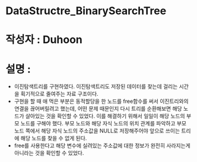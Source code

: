 # DataStructre_BinarySearchTree
# 작성자 : Duhoon
# 설명 :
- 이진탐색트리를 구현하였다. 이진탐색트리도 저장된 데이터를 찾는데 걸리는 시간을 획기적으로 줄여주는 자료 구조이다.
- 구현을 할 때 애 먹은 부분은 동적할당을 한 노드를 free함수를 써서 이진트리와의 연결을 끊어버릴려고 했는데, 어떤 문제 때문인지 다시 트리를 순환해보면 해당 노드가 살아있는 것을 확인할 수 있었다. 이를 해결하기 위해서 일일이 해당 노드의 부모 노드를 구해야 했다. 부모 노드와 해당 자식 노드의 위치 관계를 파악하고 부모 노드 쪽에서 해당 자식 노드의 주소값을 NULL로 저장해주어야 앞으로 쓰이는 트리에 해당 노드를 찾을 수 없게 된다.
- free를 사용한다고 해당 변수에 실려있는 주소값에 대한 정보가 완전히 사라지는게 아니라는 것을 확인할 수 있었다.
